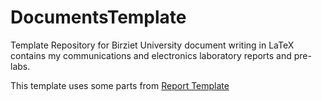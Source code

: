 # DocumentsTemplate
Template Repository for Birziet University document writing in LaTeX contains my communications  and electronics laboratory reports and pre-labs.

This template uses some parts from [Report Template](https://www.overleaf.com/latex/templates/report-template/bdbvpdswhjcg)
